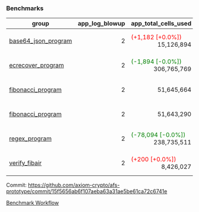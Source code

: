 ### Benchmarks
| group | app_log_blowup | app_total_cells_used | app_total_cycles | app_total_proof_time_ms | leaf_log_blowup | leaf_total_cells_used | leaf_total_cycles | leaf_total_proof_time_ms | instance | alloc |
|---|---|---|---|---|---|---|---|---|---|---|
| [ base64_json_program ](https://github.com/axiom-crypto/afs-prototype/blob/gh-pages/benchmarks/individual/base64_json-2-2-64cpu-linux-arm64-mimalloc.md) | <div style='text-align: right'> 2 </div>  | <span style='color: red'>(+1,182 [+0.0%])</span><div style='text-align: right'> 15,126,894 </div>  | <div style='text-align: right'> 217,353 </div>  | <span style='color: red'>(+3.0 [+0.1%])</span><div style='text-align: right'> 2,649.0 </div>  | <div style='text-align: right'> 2 </div>  | <span style='color: green'>(-38,966 [-0.0%])</span><div style='text-align: right'> 294,364,545 </div>  | <span style='color: red'>(+1,203 [+0.0%])</span><div style='text-align: right'> 6,775,700 </div>  | <span style='color: green'>(-130.0 [-0.4%])</span><div style='text-align: right'> 35,227.0 </div>  | 64cpu-linux-arm64 | mimalloc |
| [ ecrecover_program ](https://github.com/axiom-crypto/afs-prototype/blob/gh-pages/benchmarks/individual/ecrecover-2-2-64cpu-linux-arm64-mimalloc.md) | <div style='text-align: right'> 2 </div>  | <span style='color: green'>(-1,894 [-0.0%])</span><div style='text-align: right'> 306,765,769 </div>  | <div style='text-align: right'> 5,787,691 </div>  | <span style='color: green'>(-479.0 [-1.2%])</span><div style='text-align: right'> 38,022.0 </div>  | <div style='text-align: right'> - </div>  | <div style='text-align: right'> - </div>  | <div style='text-align: right'> - </div>  | <div style='text-align: right'> - </div>  | 64cpu-linux-arm64 | mimalloc |
| [ fibonacci_program ](https://github.com/axiom-crypto/afs-prototype/blob/gh-pages/benchmarks/individual/fibonacci-2-2-64cpu-linux-arm64-mimalloc.md) | <div style='text-align: right'> 2 </div>  | <div style='text-align: right'> 51,645,664 </div>  | <div style='text-align: right'> 1,500,219 </div>  | <span style='color: red'>(+132.0 [+2.0%])</span><div style='text-align: right'> 6,605.0 </div>  | <div style='text-align: right'> 2 </div>  | <span style='color: green'>(-14,312 [-0.0%])</span><div style='text-align: right'> 143,594,141 </div>  | <span style='color: green'>(-516 [-0.0%])</span><div style='text-align: right'> 3,505,115 </div>  | <span style='color: green'>(-139.0 [-0.8%])</span><div style='text-align: right'> 17,502.0 </div>  | 64cpu-linux-arm64 | mimalloc |
| [ fibonacci_program ](https://github.com/axiom-crypto/afs-prototype/blob/gh-pages/benchmarks/individual/fibonacci-2-2-64cpu-linux-x64-jemalloc.md) | <div style='text-align: right'> 2 </div>  | <div style='text-align: right'> 51,643,290 </div>  | <div style='text-align: right'> 1,500,219 </div>  | <span style='color: red'>(+501.0 [+7.0%])</span><div style='text-align: right'> 7,688.0 </div>  | <div style='text-align: right'> 2 </div>  | <span style='color: green'>(-372 [-0.0%])</span><div style='text-align: right'> 143,615,671 </div>  | <span style='color: red'>(+668 [+0.0%])</span><div style='text-align: right'> 3,507,023 </div>  | <span style='color: red'>(+445.0 [+2.2%])</span><div style='text-align: right'> 20,432.0 </div>  | 64cpu-linux-x64 | jemalloc |
| [ regex_program ](https://github.com/axiom-crypto/afs-prototype/blob/gh-pages/benchmarks/individual/regex-2-2-64cpu-linux-arm64-mimalloc.md) | <div style='text-align: right'> 2 </div>  | <span style='color: green'>(-78,094 [-0.0%])</span><div style='text-align: right'> 238,735,511 </div>  | <span style='color: green'>(-16 [-0.0%])</span><div style='text-align: right'> 4,181,198 </div>  | <span style='color: red'>(+46.0 [+0.2%])</span><div style='text-align: right'> 26,991.0 </div>  | <div style='text-align: right'> 2 </div>  | <span style='color: green'>(-43,196 [-0.0%])</span><div style='text-align: right'> 314,813,914 </div>  | <span style='color: red'>(+752 [+0.0%])</span><div style='text-align: right'> 7,308,612 </div>  | <span style='color: green'>(-1,047.0 [-2.9%])</span><div style='text-align: right'> 35,651.0 </div>  | 64cpu-linux-arm64 | mimalloc |
| [ verify_fibair ](https://github.com/axiom-crypto/afs-prototype/blob/gh-pages/benchmarks/individual/verify_fibair-2-2-64cpu-linux-arm64-mimalloc.md) | <div style='text-align: right'> 2 </div>  | <span style='color: red'>(+200 [+0.0%])</span><div style='text-align: right'> 8,426,027 </div>  | <span style='color: red'>(+27 [+0.0%])</span><div style='text-align: right'> 198,524 </div>  | <span style='color: red'>(+26.0 [+1.6%])</span><div style='text-align: right'> 1,663.0 </div>  | <div style='text-align: right'> - </div>  | <div style='text-align: right'> - </div>  | <div style='text-align: right'> - </div>  | <div style='text-align: right'> - </div>  | 64cpu-linux-arm64 | mimalloc |


Commit: https://github.com/axiom-crypto/afs-prototype/commit/15f5656ab6f107aeba63a31ae5be61ca72c6741e

[Benchmark Workflow](https://github.com/axiom-crypto/afs-prototype/actions/runs/12112721893)

